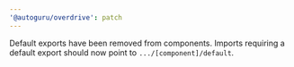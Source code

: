 ```yaml
---
'@autoguru/overdrive': patch
---
```


Default exports have been removed from components. Imports requiring a default
export should now point to `.../[component]/default`.
